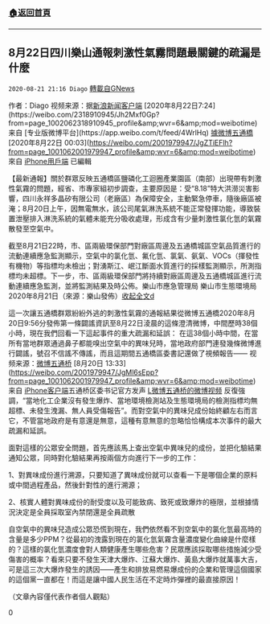 ###  [:house:返回首頁](https://github.com/ourhimalayas/txt)
---

## 8月22日四川樂山通報刺激性氣霧問題最關鍵的疏漏是什麼
`2020-08-21 21:16 Diago` [轉載自GNews](https://gnews.org/zh-hant/310667/)

作者：Diago
视频来源：据[新浪新闻客户端](https://weibo.com/2318910945?refer_flag=1001030103_) [2020年8月22日7:24](https://weibo.com/2318910945/Jh2Mxf0Gp?from=page_1002062318910945_profile&amp;wvr=6&amp;mod=weibotime) 来自 [专业版微博平台](https://app.weibo.com/t/feed/4WrlHq)
[據微博五通橋](https://weibo.com/u/2001979947?refer_flag=1005055013_)[2020年8月22日 00:03](https://weibo.com/2001979947/JgZTiEFlh?from=page_1001062001979947_profile&amp;wvr=6&amp;mod=weibotime) 來自 [iPhone用戶端](http://vip.weibo.com/prividesc?priv=1006&amp;from=feed) 已編輯

【最新通報】關於群眾反映五通橋區鹽磷化工迴圈產業園區（南部）出現帶有刺激性氣霧的問題，經省、市專家組初步調查，主要原因是：受“8.18”特大洪澇災害影響，四川永祥多晶矽有限公司（老廠區）為保障安全，主動緊急停車，隨後廠區被淹；8月20日上午，因無電無水，該公司尾氣淋洗系統不能正常發揮功能，導致裝置泄壓排入淋洗系統的氣體未能充分吸收處理，形成含有少量刺激性氯化氫的氣霧散發至空氣中。

截至8月21日22時，市、區兩級環保部門對廠區周邊及五通橋城區空氣品質進行的流動連續應急監測顯示，空氣中的氯化氫、氟化氫、氯氣、氨氣、VOCs（揮發性有機物）等指標均未檢出；對湧斯江、岷江斷面水質進行的採樣監測顯示，所測指標均未超標。下一步，市、區兩級環保部門將持續對廠區周邊及五通橋城區進行流動連續應急監測，並將監測結果及時公佈。樂山市應急管理局
樂山市生態環境局2020年8月21日（來源：樂山發佈）[收起全文d](void%280%29;)

這一次讓五通橋群眾紛紛外逃的刺激性氣霧的通報結果從微博五通橋2020年8月20日9:56分發佈第一條闢謠資訊至8月22日淩晨的這條澄清微博，中間歷時38個小時，現在我們回看一下這起事件的重大疏漏和延誤： 在這38個小時中間，在當所有當地群眾通過鼻子都能嗅出空氣中的異味兒時，當地政府部門連發幾條微博進行闢謠，號召不信謠不傳謠，而且這期間五通橋區委書記還做了視頻報告——
视频来源：[微博五通桥](https://weibo.com/u/2001979947?refer_flag=1005055013_) [8月20日 13:33](https://weibo.com/2001979947/JgMl6sEpp?from=page_1001062001979947_profile&amp;wvr=6&amp;mod=weibotime) 来自 [iPhone客户端](http://vip.weibo.com/prividesc?priv=1006&amp;from=feed)五通桥区委书记官方发声 [L微博五通桥的微博视频](http://t.cn/A6U1iqXj)
反復強調，“當地化工企業沒有發生爆炸、當地環境檢測站及生態環境局的檢測指標均無超標、未發生洩漏、無人員受傷報告”。而對空氣中的異味兒成份始終顧左右而言它，不管當地政府是有意還是無意，這種有意無意的忽略恰恰構成本次事件的最大疏漏和延誤。

面對這樣的公眾安全問題，首先應該馬上查出空氣中異味兒的成份，並把化驗結果通知公眾，同時對化驗結果再按兩個方向進行下一步的工作：

1、對異味成份進行溯源，只要知道了異味成份就可以查看一下是哪個企業的原料或中間過程產品，然後針對性的進行溯源；

2、核實人體對異味成份的耐受度以及可能致病、致死或致爆炸的極限，並根據情況決定是全員採取室內禁閉還是全員疏散

自空氣中的異味兒造成公眾恐慌到現在，我們依然看不到空氣中的氯化氫最高時的含量是多少PPM？從最初的洩露到現在的氯化氫氣霧含量濃度變化曲線是什麼樣的？這樣的氯化氫濃度會對人類健康產生哪些危害？民眾應該採取哪些措施減少受傷害的概率？看來只要不發生天津大爆炸、江蘇大爆炸、黃島大爆炸就萬事大吉，可是這三次大爆炸發生的誘因——產生和排放易燃易爆成份的企業和管理這個國家的這個黨一直都在！而這是讓中國人民生活在不定時炸彈裡的最直接原因！

（文章內容僅代表作者個人觀點）

0
